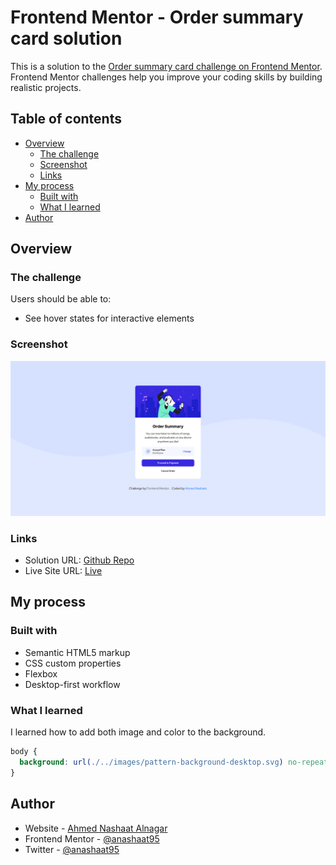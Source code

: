 # Frontend Mentor - Order summary card solution

This is a solution to the [Order summary card challenge on Frontend Mentor](https://www.frontendmentor.io/challenges/order-summary-component-QlPmajDUj). Frontend Mentor challenges help you improve your coding skills by building realistic projects. 

## Table of contents

- [Overview](#overview)
  - [The challenge](#the-challenge)
  - [Screenshot](#screenshot)
  - [Links](#links)
- [My process](#my-process)
  - [Built with](#built-with)
  - [What I learned](#what-i-learned)
- [Author](#author)

## Overview

### The challenge

Users should be able to:

- See hover states for interactive elements

### Screenshot

![](./images/screenshot.png)

### Links

- Solution URL: [Github Repo](https://github.com/anashaat95/Order-summary-component)
- Live Site URL: [Live](https://anashaat95.github.io/Order-summary-component)

## My process

### Built with

- Semantic HTML5 markup
- CSS custom properties
- Flexbox
- Desktop-first workflow

### What I learned

I learned how to add both image and color to the background. 

```css
body {
  background: url(./../images/pattern-background-desktop.svg) no-repeat, var(--blue-100);
}
```

## Author

- Website - [Ahmed Nashaat Alnagar](https://www.linkedin.com/in/anashaat95/)
- Frontend Mentor - [@anashaat95](https://www.frontendmentor.io/profile/anashaat95)
- Twitter - [@anashaat95](https://www.twitter.com/anashaat95)

